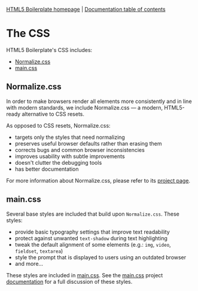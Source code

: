[HTML5 Boilerplate homepage](https://html5boilerplate.com/) | [Documentation
table of contents](files/projects/programming/chu-chube/static/doc/TOC.md)

# The CSS

HTML5 Boilerplate's CSS includes:

* [Normalize.css](#normalizecss)
* [main.css](#maincss)

## Normalize.css

In order to make browsers render all elements more consistently and in line with
modern standards, we include Normalize.css — a modern, HTML5-ready alternative
to CSS resets.

As opposed to CSS resets, Normalize.css:

* targets only the styles that need normalizing
* preserves useful browser defaults rather than erasing them
* corrects bugs and common browser inconsistencies
* improves usability with subtle improvements
* doesn't clutter the debugging tools
* has better documentation

For more information about Normalize.css, please refer to its [project
page](https://necolas.github.io/normalize.css/).

## main.css

Several base styles are included that build upon `Normalize.css`. These styles:

* provide basic typography settings that improve text readability
* protect against unwanted `text-shadow` during text highlighting
* tweak the default alignment of some elements (e.g.: `img`, `video`,
  `fieldset`, `textarea`)
* style the prompt that is displayed to users using an outdated browser
* and more...

These styles are included in
[main.css](https://github.com/h5bp/html5-boilerplate/blob/master/dist/css/main.css).
See the [main.css](https://github.com/h5bp/main.css) project
[documentation](https://github.com/h5bp/main.css/blob/master/README.md#features)
for a full discussion of these styles.
